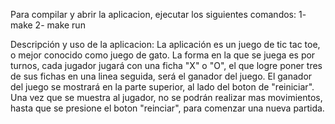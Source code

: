 Para compilar y abrir la aplicacion, ejecutar los siguientes comandos:
1- make
2- make run

Descripción y uso de la aplicacion:
  La aplicación es un juego de tic tac toe, o mejor conocido como juego de gato. La forma en la que se juega es por turnos, cada jugador jugará con una ficha "X" o "O", el que 
   logre poner tres de sus fichas en una linea seguida, será el ganador del juego.
  El ganador del juego se mostrará en la parte superior, al lado del boton de "reiniciar".
  Una vez que se muestra al jugador, no se podrán realizar mas movimientos, hasta que se presione el boton "reinciar", para comenzar una nueva partida.
